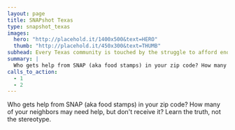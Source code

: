 ```yaml
---
layout: page
title: SNAPshot Texas
type: snapshot_texas
images:
  hero: "http://placehold.it/1400x500&text=HERO"
  thumb: "http://placehold.it/450x300&text=THUMB"
subhead: Every Texas community is touched by the struggle to afford enough food.
summary: |
  Who gets help from SNAP (aka food stamps) in your zip code? How many of your neighbors may need help, but don't receive it? Learn the truth, not the stereotype.
calls_to_action:
  - 1
  - 2
---
```


Who gets help from SNAP (aka food stamps) in your zip code? How many of your neighbors may need help, but don't receive it? Learn the truth, not the stereotype.
